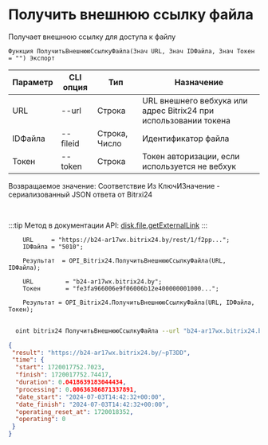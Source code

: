 ﻿---
sidebar_position: 5
---

# Получить внешнюю ссылку файла
 Получает внешнюю ссылку для доступа к файлу



`Функция ПолучитьВнешнююСсылкуФайла(Знач URL, Знач IDФайла, Знач Токен = "") Экспорт`

  | Параметр | CLI опция | Тип | Назначение |
  |-|-|-|-|
  | URL | --url | Строка | URL внешнего вебхука или адрес Bitrix24 при использовании токена |
  | IDФайла | --fileid | Строка, Число | Идентификатор файла |
  | Токен | --token | Строка | Токен авторизации, если используется не вебхук |

  
  Возвращаемое значение:   Соответствие Из КлючИЗначение - сериализованный JSON ответа от Bitrxi24

<br/>

:::tip
Метод в документации API: [disk.file.getExternalLink](https://dev.1c-bitrix.ru/rest_help/disk/file/disk_file_getexternallink.php)
:::
<br/>


```bsl title="Пример кода"
    URL     = "https://b24-ar17wx.bitrix24.by/rest/1/f2pp...";
    IDФайла = "5010";

    Результат  = OPI_Bitrix24.ПолучитьВнешнююСсылкуФайла(URL, IDФайла);

    URL         = "b24-ar17wx.bitrix24.by";
    Токен       = "fe3fa966006e9f06006b12e400000001000...";

    Результат = OPI_Bitrix24.ПолучитьВнешнююСсылкуФайла(URL, IDФайла, Токен);
```



```sh title="Пример команды CLI"
    
  oint bitrix24 ПолучитьВнешнююСсылкуФайла --url "b24-ar17wx.bitrix24.by" --fileid "2484" --token "56898d66006e9f06006b12e400000001000..."

```

```json title="Результат"
{
 "result": "https://b24-ar17wx.bitrix24.by/~pT3DD",
 "time": {
  "start": 1720017752.7023,
  "finish": 1720017752.74417,
  "duration": 0.0418639183044434,
  "processing": 0.00636386871337891,
  "date_start": "2024-07-03T14:42:32+00:00",
  "date_finish": "2024-07-03T14:42:32+00:00",
  "operating_reset_at": 1720018352,
  "operating": 0
 }
}
```
